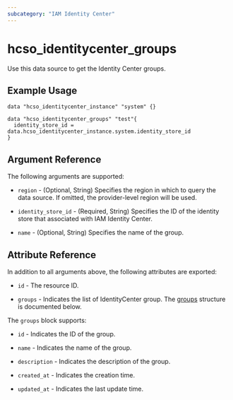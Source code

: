 ```yaml
---
subcategory: "IAM Identity Center"
---
```


# hcso_identitycenter_groups

Use this data source to get the Identity Center groups.

## Example Usage

```hcl
data "hcso_identitycenter_instance" "system" {}

data "hcso_identitycenter_groups" "test"{
  identity_store_id = data.hcso_identitycenter_instance.system.identity_store_id
}
```

## Argument Reference

The following arguments are supported:

* `region` - (Optional, String) Specifies the region in which to query the data source.
  If omitted, the provider-level region will be used.

* `identity_store_id` - (Required, String) Specifies the ID of the identity store that associated with IAM Identity
  Center.

* `name` - (Optional, String) Specifies the name of the group.

## Attribute Reference

In addition to all arguments above, the following attributes are exported:

* `id` - The resource ID.

* `groups` - Indicates the list of IdentityCenter group.
  The [groups](#IdentityCenterGroups_Group) structure is documented below.

<a name="IdentityCenterGroups_Group"></a>
The `groups` block supports:

* `id` - Indicates the ID of the group.

* `name` - Indicates the name of the group.

* `description` - Indicates the description of the group.

* `created_at` - Indicates the creation time.

* `updated_at` - Indicates the last update time.
